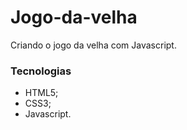 # Jogo-da-velha
 Criando o jogo da velha com Javascript.

### Tecnologias
- HTML5;
- CSS3;
- Javascript.